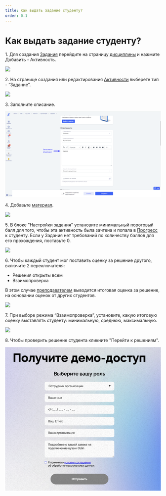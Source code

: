 ```yaml
---
title: Как выдать задание студенту?
order: 0.1
---
```


# Как выдать задание студенту?

1\. Для создания [Задания](../struktura/aktivnosti/zadanie/) перейдите на страницу [дисциплины](../struktura/disciplina/) и нажмите Добавить - Активность.

![](https://lh5.googleusercontent.com/7fStY62lA95GrvGKAn-g6\_4mRkiMrCUOTc-uhH8ADUDS\_6gOd48CMByJ2HmFz-SRAifSTmkLS\_uWFiHqhO52r1foS\_2mo9xs8\_DQnYVt9loW3N7Z74SpZBo2XSZCTQsFHWZZ5xKZJZsDemhTUA)

2\. На странице создания или редактирования [Активности](../struktura/aktivnosti/) выберете тип - “Задание”.

![](https://lh5.googleusercontent.com/iwvUVPWxG5eYIIAspmnkBZdI9M5-wQYZ2QVDsXJSn\_lqIfs7co7f-GT83Q0UA3Oshb-9dk7aLkXASj2uv8kUypRNQVCjvajI3\_3hnJCbRZh0C8alBCsxbOu4dKyx2lVHDVmwhsMtnyUr8FxWGA)

3\. Заполните описание.

![](<../.gitbook/assets/image (34) (2).png>)

4\. Добавьте [материал](../servisy/biblioteka/materialy/).

![](https://lh5.googleusercontent.com/WsfuyEApDWYHkeMdDgi89f8\_PDPVJrQ3M836d\_623JNLow3XUOcNPXsjYlLKbb1vDGeMgxuPVRjjhtwP1eEWngCiQJWx92Sc3RsUk0gIcbU4H17two6dYZkQdQAgLHpdQeYzdLKCI8APjOdbOw)

5\. В блоке "Настройки задания" установите минимальный пороговый балл для того, чтобы эта активность была зачтена и попала в [Прогресс](broken-reference) к студенту. Если у Задания нет требований по количеству баллов для его прохождения, поставьте 0.

![](https://lh3.googleusercontent.com/jqP1VlZ-0CkEacGG10OyWcw\_0ehtof3ApNrZFVFeBAnAxohvEIOmM3Edtlf4SmzMMI\_vTn4TY2iTFcRwP7KvhS0H4o6PFAzPz3aj-XKLupStp7cmWjsTU8F3hlbLLRLLuAgwri1\_9ouffa2lwA)

6\. Чтобы каждый студент мог поставить оценку за решение другого, включите 2 переключателя:

* Решения открыты всем
* Взаимопроверка

В этом случае [преподавателем](broken-reference) выводится итоговая оценка за решение, на основании оценок от других студентов.

![](https://lh6.googleusercontent.com/S93aerbFtQL4YVzFSstEQdbg79OYxhyfssALbDEGlosr0T7ofc40uyGrVZVX5NHT1-phfilQoTOCL-YzHxFgrKbI7Q\_3pY2g6nMI3sEzN\_vO5XKhuU2C43FFHrcB7DXDGUrBgEUQ1J1dpsa7mw)

7\. При выборе режима “Взаимопроверка”, установите, какую итоговую оценку выставлять студенту: минимальную, среднюю, максимальную.

![](https://lh6.googleusercontent.com/2t2yMungI74YbK5ATZrl\_K92zxqb-Avjz-C4X-PpO63eG0HhxnKxsCvbfWl9vRHNjc20uvqDCnvmNbYD8W6jZzIQhBD32XZRxy\_MUNq\_JWsdET0b4CHOLpqLJVrV\_S-MtFb4gSdFuQp0f7-oHA)

8\. Чтобы проверить решение студента кликните "Перейти к решениям".

![](<../.gitbook/assets/image (61).png>)